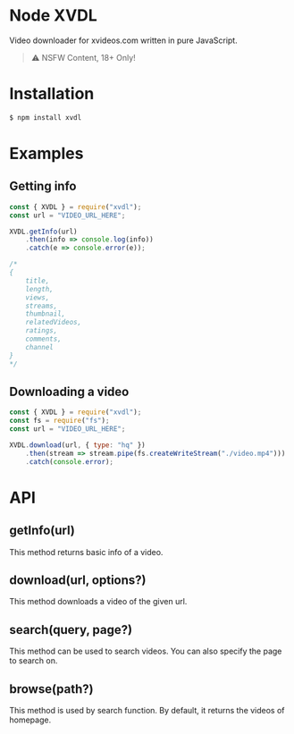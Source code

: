 # Node XVDL
Video downloader for xvideos.com written in pure JavaScript.

> ⚠ NSFW Content, 18+ Only!

# Installation

```sh
$ npm install xvdl
```

# Examples
## Getting info

```js
const { XVDL } = require("xvdl");
const url = "VIDEO_URL_HERE";

XVDL.getInfo(url)
    .then(info => console.log(info))
    .catch(e => console.error(e));

/*
{
    title,
    length,
    views,
    streams,
    thumbnail,
    relatedVideos,
    ratings,
    comments,
    channel
}
*/
```

## Downloading a video

```js
const { XVDL } = require("xvdl");
const fs = require("fs");
const url = "VIDEO_URL_HERE";

XVDL.download(url, { type: "hq" })
    .then(stream => stream.pipe(fs.createWriteStream("./video.mp4")))
    .catch(console.error);
```

# API
## getInfo(url)
This method returns basic info of a video.

## download(url, options?)
This method downloads a video of the given url.

## search(query, page?)
This method can be used to search videos. You can also specify the page to search on.

## browse(path?)
This method is used by search function. By default, it returns the videos of homepage.